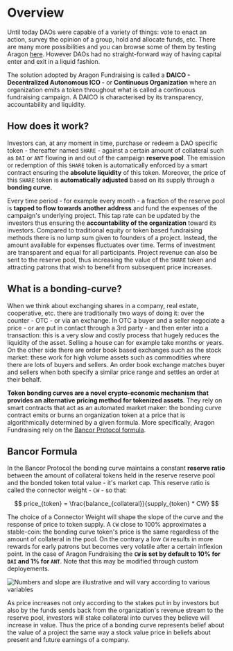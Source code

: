 # Overview

Until today DAOs were capable of a variety of things: vote to enact an action, survey the opinion of a group, hold and allocate funds, etc. There are many more possibilities and you can browse some of them by testing Aragon [here](https://mainnet.aragon.org/). However DAOs had no straight-forward way of having capital enter and exit in a liquid fashion.

The solution adopted by Aragon Fundraising is called a **DAICO - Decentralized Autonomous ICO -** or **Continuous Organization** where an organization emits a token throughout what is called a continuous fundraising campaign. A DAICO is characterised by its transparency, accountability and liquidity.

## How does it work?

Investors can, at any moment in time, purchase or redeem a DAO specific token - thereafter named `SHARE` - against a certain amount of collateral such as `DAI` or `ANT` flowing in and out of the campaign **reserve pool**.  The emission or redemption of this `SHARE` token is automatically enforced by a smart contract ensuring the **absolute liquidity** of this token. Moreover, the price of this `SHARE` token is **automatically adjusted** based on its supply through a **bonding curve.**

Every time period - for example every month - a fraction of the reserve pool is **tapped to flow towards another address** and fund the expenses of the campaign's underlying project. This tap rate can be updated by the investors thus ensuring the **accountability of the organization** toward its investors. Compared to traditional equity or token based fundraising methods there is no lump sum given to founders of a project. Instead, the amount available for expenses fluctuates over time. Terms of investment are transparent and equal for all participants. Project revenue can also be sent to the reserve pool, thus increasing the value of the `SHARE` token and attracting patrons that wish to benefit from subsequent price increases.

## What is a bonding-curve?

When we think about exchanging shares in a company, real estate, cooperative, etc. there are traditionally two ways of doing it: over the counter  - OTC - or via an exchange. In OTC a buyer and a seller negociate a price - or are put in contact through a 3rd party - and then enter into a transaction: this is a very slow and costly process that hugely reduces the liquidity of the asset. Selling a house can for example take months or years. On the other side there are order book based exchanges such as the stock market: these work for high volume assets such as commodities where there are lots of buyers and sellers. An order book exchange matches buyer and sellers when both specify a similar price range and settles an order at their behalf.

**Token bonding curves are a novel crypto-economic mechanism that provides an alternative pricing method for tokenized assets**. They rely on smart contracts that act as an automated market maker: the bonding curve contract emits or burns an organization token at a price that is algorithmically determined by a given formula. More specifically, Aragon Fundraising rely on the [Bancor Protocol formula](https://about.bancor.network/protocol/).

## Bancor Formula

In the Bancor Protocol the bonding curve maintains a constant **reserve ratio** between the amount of collateral tokens held in the reserve reserve pool and the bonded token total value - it's market cap. This reserve ratio is called the connector weight - `CW` - so that:

$$
price_{token} = \frac{balance_{collateral}}{supply_{token} * CW}
$$

The choice of a Connector Weight will shape the slope of the curve and the response of price to token supply. A `CW` close to 100% approximates a stable-coin: the bonding curve token's price is the same regardless of the amount of collateral in the pool. On the contrary a low `CW` results in more rewards for early patrons but becomes very volatile after a certain inflexion point. In the case of Aragon Fundraising the **`CW` is set by default to 10% for `DAI` and 1% for `ANT`**. Note that this may be modified through custom deployements.

![Numbers and slope are illustrative and will vary according to various variables ](https://lh4.googleusercontent.com/ahqOfYhIIA6Sm-JN1FDe_7MXT9mlj_CGiObVzdM07UZGHshNmK0FHVGDTuGVjUnlHnUX6_sPdzdww042pLb6gt8jiycikk00ltPx9LZZYxr6Kj5G-cRReBEvL7ep8DX6f9mxA_ki)



As price increases not only according to the stakes put in by investors but also by the funds sends back from the organization's revenue stream to the reserve pool, investors will stake collateral into curves they believe will increase in value. Thus the price of a bonding curve represents belief about the value of a project the same way a stock value price in beliefs about present and future earnings of a company. 




